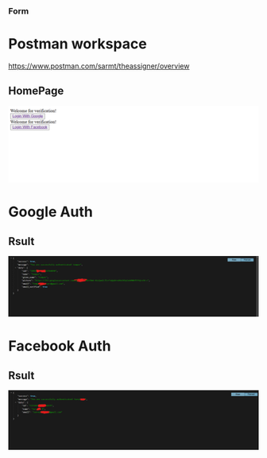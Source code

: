 ### Form
# Postman workspace 
https://www.postman.com/sarmt/theassigner/overview

## HomePage
![Get @/](home_screen.png)

# Google Auth
## Rsult
![Get @auth/google](google-auth-result.png)


# Facebook Auth
## Rsult
![Get @auth/fb](fb-auth-result.png)
